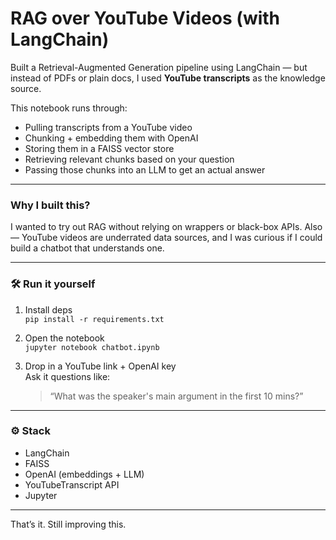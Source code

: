 # RAG over YouTube Videos (with LangChain)

Built a Retrieval-Augmented Generation pipeline using LangChain — but instead of PDFs or plain docs, I used **YouTube transcripts** as the knowledge source.

This notebook runs through:
- Pulling transcripts from a YouTube video
- Chunking + embedding them with OpenAI
- Storing them in a FAISS vector store
- Retrieving relevant chunks based on your question
- Passing those chunks into an LLM to get an actual answer

---

### Why I built this?

I wanted to try out RAG without relying on wrappers or black-box APIs. Also — YouTube videos are underrated data sources, and I was curious if I could build a chatbot that understands one.

---

### 🛠️ Run it yourself

1. Install deps  
   `pip install -r requirements.txt`

2. Open the notebook  
   `jupyter notebook chatbot.ipynb`

3. Drop in a YouTube link + OpenAI key  
   Ask it questions like:  
   > “What was the speaker's main argument in the first 10 mins?”

---

### ⚙️ Stack

- LangChain
- FAISS
- OpenAI (embeddings + LLM)
- YouTubeTranscript API
- Jupyter

---

That’s it. Still improving this.
